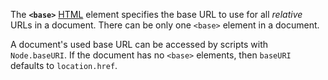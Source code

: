 The **`<base>`** [HTML](https://developer.mozilla.org/en-US/docs/Web/HTML) element specifies the base URL to use for all _relative_ URLs in a document. There can be only one `<base>` element in a document.

A document's used base URL can be accessed by scripts with `Node.baseURI`. If the document has no `<base>` elements, then `baseURI` defaults to `location.href`.
